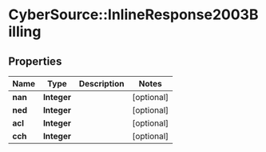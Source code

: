 # CyberSource::InlineResponse2003Billing

## Properties
Name | Type | Description | Notes
------------ | ------------- | ------------- | -------------
**nan** | **Integer** |  | [optional] 
**ned** | **Integer** |  | [optional] 
**acl** | **Integer** |  | [optional] 
**cch** | **Integer** |  | [optional] 


